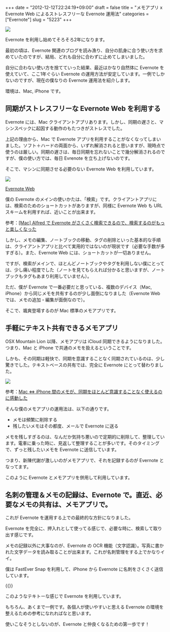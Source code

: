 +++
date = "2012-12-12T22:24:19+09:00"
draft = false
title = "メモアプリ x Evernote Web によるストレスフリーな Evernote 運用法"
categories = ["Evernote"]
slug = "5223"
+++

![](/images/2012/12/5223_1.png)

Evernote を利用し始めてそろそろ2年になります。

最初の頃は、Evernote 関連のブログを読み漁り、自分の肌身に合う使い方を求めていたのですが、結局、どれも自分に合わずに止めてしまいました。

自分に合わない使い方を捨てていった結果、最近はかなり自然体に Evernote を使えていて、ここ1年ぐらい Evernote の運用方法が安定しています。一例でしかないのですが、現在の僕なりの Evernote 運用法を紹介します。

環境は、Mac, iPhone です。

## 同期がストレスフリーな Evernote Web を利用する

Evernote には、Mac クライアントアプリあります。しかし、同期の遅さと、マシンスペックに起因する動作のもたつきがストレスでした。

上記の理由から、Mac で Evernote アプリを利用することがなくなってしまいました。ソフト＋ハードの両面から、いずれ解消されると思いますが、現時点で使うのは厳しい。同期の遅さは、毎日同期を忘れないことで幾分解消されるのですが、僕の使い方では、毎日 Evrenote を立ち上げないのです。

そこで、マシンに同期させる必要のない Evernote Web を利用しています。

![](/images/2012/12/5223_2.png)

[Evernote Web](https://www.evernote.com/Home.action#st=p&n=34ac19a9-35f5-466c-b723-c6299a1f24d8)

僕の Evernote のメインの使いかたは、「検索」です。クライアントアプリには、検索のためのショートカットがありますが、同様に Evernote Web も URL スキームを利用すれば、近いことが出来ます。

参考：[[Mac] Alfred で Evernote がさくさく検索できるので、検索するのがもっと楽しくなった](http://rakuishi.com/mac/2654/)

しかし、メモの編集、ノートブックの移動、タグの削除といった基本的な手順は、クライアントアプリと比べて実用的ではないのが現状です（必要な手数が多すぎる）。また、Evernote Web には、ショートカットが一切ありません。

ですが、検索がメインで、ほとんどノートブックやタグを利用しない僕にとっては、少し痛い程度でした（ノートを見てもらえれば分かると思いますが、ノートブックもタグもあまり利用していません）。

ただ、僕が Evernote で一番必要だと思っている、複数のデバイス（Mac, iPhone）から同じメモを共有するのが少し面倒になりました（Evernote Web では、メモの追加・編集が面倒なので）。

そこで、颯爽登場するのが Mac 標準のメモアプリです。

## 手軽にテキスト共有できるメモアプリ

OSX Mountain Lion 以降、メモアプリは iCloud 同期できるようになりました。つまり、Mac と iPhone で共通のメモを扱えるということです。

しかも、その同期は軽快で、同期を意識することなく同期されているのは、少し驚きでした。テキストベースの共有では、完全に Evernote にとって替わりました。

![](/images/2012/08/5223_3.png)

参考：[Mac ⇔ iPhone 間のメモが、同期をほとんど意識することなく使えるのに感動した](http://rakuishi.com/iphone/4422/)

そんな僕のメモアプリの運用法は、以下の通りです。


* メモは頻繁に削除する
* 残したいメモはその都度、メールで Evernote に送る

メモを残しすぎるのは、なんだか気持ち悪いので定期的に削除して、整理しています。電車に乗った時に、見返して整理することが多いです。そのタイミングで、ずっと残したいメモを Evernote に送信しています。

つまり、新陳代謝が激しいのがメモアプリで、それを記録するのが Evernote となってます。

このように Evernote とメモアプリを併用して利用しています。

## 名刺の管理＆メモの記録は、Evernote で。直近、必要なメモの共有は、メモアプリで。

これが Evernote を運用する上での最終的な方針になりました。

Evernote を完全に、押入れとして使ってる感じで、必要な時に、検索して取り出す感じです。

メモの記録以外に大事なのが、Evernote の OCR 機能（文字認識）。写真に書かれた文字データを読み取ることが出来ます。これが名刺管理をする上でかなりイイ。

僕は FastEver Snap を利用して、iPhone から Evernote に名刺をさくさく送信しています。

{{<app id="386955086" title="FastEver Snap 2.4.2（￥170）" src="http://a1851.phobos.apple.com/us/r1000/079/Purple/v4/35/5f/dd/355fddf6-eec2-2851-02b7-20fd5cd53fc9/temp..kagwqqsp.100x100-75.png">}}

このようなテキトーな感じで Evernote を利用しています。

もちろん、あくまで一例です。各個人が使いやすいと思える Evernote の環境を整えるための参考になれればなと思います。

使いこなそうとしないのが、Evernote と仲良くなるための第一歩です！
